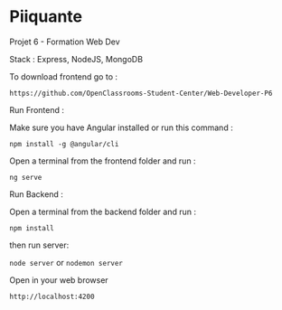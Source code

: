 # Piiquante

Projet 6 - Formation Web Dev

Stack : Express, NodeJS, MongoDB

To download frontend go to : 
```
https://github.com/OpenClassrooms-Student-Center/Web-Developer-P6
```

Run Frontend :

Make sure you have Angular installed or run this command :

```npm install -g @angular/cli```

Open a terminal from the frontend folder and run :

```ng serve```

Run Backend :

Open a terminal from the backend folder and run :

```npm install```

then run server:

```node server``` or ```nodemon server```

Open in your web browser 
```
http://localhost:4200
```
